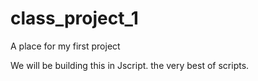 # class_project_1
A place for my first project

We will be building this in Jscript. the very best of scripts.